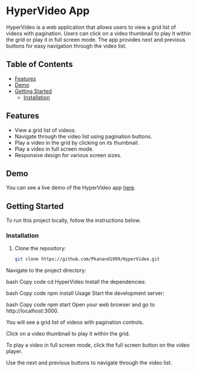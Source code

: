 # HyperVideo App

HyperVideo is a web application that allows users to view a grid list of videos with pagination. Users can click on a video thumbnail to play it within the grid or play it in full screen mode. The app provides next and previous buttons for easy navigation through the video list.

## Table of Contents

- [Features](#features)
- [Demo](#demo)
- [Getting Started](#getting-started)
  - [Installation](#installation)

## Features

- View a grid list of videos.
- Navigate through the video list using pagination buttons.
- Play a video in the grid by clicking on its thumbnail.
- Play a video in full screen mode.
- Responsive design for various screen sizes.

## Demo

You can see a live demo of the HyperVideo app [here](#).

## Getting Started

To run this project locally, follow the instructions below.


### Installation

1. Clone the repository:

   ```bash
   git clone https://github.com/Pkanand1999/HyperVideo.git
Navigate to the project directory:

bash
Copy code
cd HyperVideo
Install the dependencies:

bash
Copy code
npm install
Usage
Start the development server:

bash
Copy code
npm start
Open your web browser and go to http://localhost:3000.

You will see a grid list of videos with pagination controls.

Click on a video thumbnail to play it within the grid.

To play a video in full screen mode, click the full screen button on the video player.

Use the next and previous buttons to navigate through the video list.

